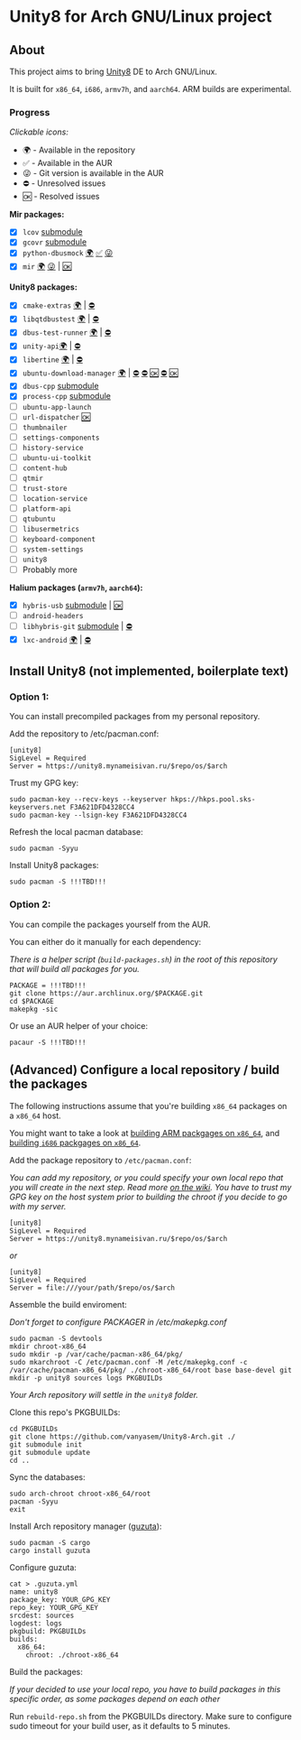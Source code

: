 # Unity8 for Arch GNU/Linux project

## About
This project aims to bring [Unity8](https://github.com/ubports/unity8-build) DE to Arch GNU/Linux.

It is built for `x86_64`, `i686`, `armv7h`, and `aarch64`. ARM builds are experimental.

### Progress
_Clickable icons:_

- 🌍 - Available in the repository
- ✅ - Available in the AUR
- 😜 - Git version is available in the AUR
- ⛔️ - Unresolved issues
- 🆗 - Resolved issues

**Mir packages:**
- [x] `lcov` [submodule](https://aur.archlinux.org/packages/lcov/)
- [x] `gcovr` [submodule](https://aur.archlinux.org/packages/gcovr/)
- [x] `python-dbusmock` [🌍](https://github.com/vanyasem/Unity8-Arch/tree/master/python-dbusmock) [✅](https://aur.archlinux.org/packages/python-dbusmock/) [😜](https://aur.archlinux.org/packages/python-dbusmock-git/)
- [x] `mir` [🌍](https://github.com/vanyasem/Unity8-Arch/tree/master/mir) [😜](https://aur.archlinux.org/packages/mir-git) | [🆗](https://github.com/MirServer/mir/commit/e6ba0de363320feab9359821c96d69ff61a7f121)

**Unity8 packages:**
- [x] `cmake-extras` [🌍](https://github.com/vanyasem/Unity8-Arch/tree/master/cmake-extras-git) | [⛔️](https://github.com/ubports/cmake-extras/issues/2)
- [x] `libqtdbustest` [🌍](https://github.com/vanyasem/Unity8-Arch/tree/master/libqtdbustest-git) | [⛔️](https://github.com/ubports/libqtdbustest/issues/1)
- [x] `dbus-test-runner` [🌍](https://github.com/vanyasem/Unity8-Arch/tree/master/dbus-test-runner) | [⛔️](https://aur.archlinux.org/pkgbase/dbus-test-runner/flag-comment/)
- [x] `unity-api`[🌍](https://github.com/vanyasem/Unity8-Arch/tree/master/unity-api-git) | [⛔️](https://github.com/ubports/unity-api/issues/2)
- [x] `libertine` [🌍](https://github.com/vanyasem/Unity8-Arch/tree/master/libertine-git) | [⛔️](https://github.com/ubports/libertine/issues/3)
- [x] `ubuntu-download-manager` [🌍](https://github.com/vanyasem/Unity8-Arch/tree/master/ubuntu-download-manager-git) | [⛔️](https://github.com/ubports/ubuntu-download-manager/issues/2) [⛔️](https://github.com/ubports/ubuntu-download-manager/issues/3) [🆗](https://github.com/ubports/ubuntu-download-manager/issues/4) [⛔️](https://github.com/ubports/ubuntu-download-manager/issues/6) [🆗](https://github.com/ubports/ubuntu-app-launch/pull/1)
- [x] `dbus-cpp` [submodule](https://aur.archlinux.org/packages/dbus-cpp/)
- [x] `process-cpp` [submodule](https://aur.archlinux.org/packages/process-cpp/)
- [ ] `ubuntu-app-launch`
- [ ] `url-dispatcher` [🆗](https://github.com/ubports/url-dispatcher/pull/1)
- [ ] `thumbnailer`
- [ ] `settings-components`
- [ ] `history-service`
- [ ] `ubuntu-ui-toolkit`
- [ ] `content-hub`
- [ ] `qtmir`
- [ ] `trust-store`
- [ ] `location-service`
- [ ] `platform-api`
- [ ] `qtubuntu`
- [ ] `libusermetrics`
- [ ] `keyboard-component`
- [ ] `system-settings`
- [ ] `unity8`
- [ ] Probably more

**Halium packages (`armv7h`, `aarch64`):**
- [x] `hybris-usb` [submodule](https://aur.archlinux.org/packages/hybris-usb/) | [🆗](https://aur.archlinux.org/pkgbase/hybris-usb/?comments=all)
- [ ] `android-headers`
- [ ] `libhybris-git` [submodule](https://aur.archlinux.org/packages/libhybris-git/) | [⛔️](https://aur.archlinux.org/pkgbase/libhybris-git/?comments=all)
- [x] `lxc-android` [🌍](https://github.com/vanyasem/Unity8-Arch/tree/master/lxc-android-git) | [⛔️](https://github.com/Halium/lxc-android/issues/13)

## Install Unity8 (not implemented, boilerplate text)
### Option 1:
You can install precompiled packages from my personal repository.

Add the repository to /etc/pacman.conf:
```
[unity8]
SigLevel = Required
Server = https://unity8.mynameisivan.ru/$repo/os/$arch
```

Trust my GPG key:
```
sudo pacman-key --recv-keys --keyserver hkps://hkps.pool.sks-keyservers.net F3A621DFD4328CC4
sudo pacman-key --lsign-key F3A621DFD4328CC4
```

Refresh the local pacman database:
```
sudo pacman -Syyu
```

Install Unity8 packages:
```
sudo pacman -S !!!TBD!!!
```

### Option 2:
You can compile the packages yourself from the AUR.

You can either do it manually for each dependency:

_There is a helper script (`build-packages.sh`) in the root of this repository that will build all packages for you._
```
PACKAGE = !!!TBD!!!
git clone https://aur.archlinux.org/$PACKAGE.git
cd $PACKAGE
makepkg -sic
```

Or use an AUR helper of your choice:
```
pacaur -S !!!TBD!!!
```

## (Advanced) Configure a local repository / build the packages

The following instructions assume that you're building `x86_64` packages on a `x86_64` host.

You might want to take a look at [building ARM packgages on `x86_64`](BUILDING-ARM.md), and [building `i686` packgages on `x86_64`](BUILDING-I686.md).

Add the package repository to `/etc/pacman.conf`:

_You can add my repository, or you could specify your own local repo that you will create in the next step. Read more [on the wiki](https://wiki.archlinux.org/index.php/Pacman/Tips_and_tricks#Custom_local_repository). You have to trust my GPG key on the host system prior to building the chroot if you decide to go with my server._

```
[unity8]
SigLevel = Required
Server = https://unity8.mynameisivan.ru/$repo/os/$arch
```
_or_
```
[unity8]
SigLevel = Required
Server = file:///your/path/$repo/os/$arch
```

Assemble the build enviroment:

_Don't forget to configure PACKAGER in /etc/makepkg.conf_

```
sudo pacman -S devtools
mkdir chroot-x86_64
sudo mkdir -p /var/cache/pacman-x86_64/pkg/
sudo mkarchroot -C /etc/pacman.conf -M /etc/makepkg.conf -c /var/cache/pacman-x86_64/pkg/ ./chroot-x86_64/root base base-devel git
mkdir -p unity8 sources logs PKGBUILDs
```

_Your Arch repository will settle in the `unity8` folder._

Clone this repo's PKGBUILDs:
```
cd PKGBUILDs
git clone https://github.com/vanyasem/Unity8-Arch.git ./
git submodule init
git submodule update
cd ..
```

Sync the databases:
```
sudo arch-chroot chroot-x86_64/root
pacman -Syyu
exit
```

Install Arch repository manager ([guzuta](https://github.com/eagletmt/guzuta)):
```
sudo pacman -S cargo
cargo install guzuta
```

Configure guzuta:
```
cat > .guzuta.yml
name: unity8
package_key: YOUR_GPG_KEY
repo_key: YOUR_GPG_KEY
srcdest: sources
logdest: logs
pkgbuild: PKGBUILDs
builds:
  x86_64:
    chroot: ./chroot-x86_64
```

Build the packages:

_If your decided to use your local repo, you have to build packages in this specific order, as some packages depend on each other_

Run `rebuild-repo.sh` from the PKGBUILDs directory. Make sure to configure sudo timeout for your build user, as it defaults to 5 minutes.
